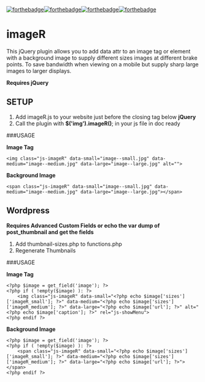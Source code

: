 [![forthebadge](http://forthebadge.com/images/badges/reading-6th-grade-level.svg)](http://forthebadge.com)[![forthebadge](http://forthebadge.com/images/badges/for-sharks.svg)](http://forthebadge.com)[![forthebadge](http://forthebadge.com/images/badges/ages-12.svg)](http://forthebadge.com)[![forthebadge](http://forthebadge.com/images/badges/compatibility-pc-load-letter.svg)](http://forthebadge.com)

# imageR

This jQuery plugin allows you to add data attr to an image tag or element with a background image to supply different sizes images at different brake points. To save bandwidth when viewing on a mobile but supply sharp large images to larger displays.

**Requires jQuery**

## SETUP

1. Add imageR.js to your website just before the closing </body> tag below **jQuery**
2. Call the plugin with **$('img').imageR()**; in your js file in doc ready

###USAGE

**Image Tag**

```
<img class="js-imageR" data-small="image--small.jpg" data-medium="image--medium.jpg" data-large="image--large.jpg" alt="">
```

**Background Image**

```
<span class="js-imageR" data-small="image--small.jpg" data-medium="image--medium.jpg" data-large="image--large.jpg"></span>
```

## Wordpress

**Requires Advanced Custom Fields or echo the var dump of post_thumbnail and get the fields**

1. Add thumbnail-sizes.php to functions.php
2. Regenerate Thumbnails

###USAGE

**Image Tag**

```
<?php $image = get_field('image'); ?>
<?php if ( !empty($image) ): ?>
    <img class="js-imageR" data-small="<?php echo $image['sizes']['imageR_small']; ?>" data-medium="<?php echo $image['sizes']['imageR_medium']; ?>" data-large="<?php echo $image['url']; ?>" alt="<?php echo $image['caption']; ?>" rel="js-showMenu">
<?php endif ?>
```

**Background Image**
```
<?php $image = get_field('image'); ?>
<?php if ( !empty($image) ): ?>
	<span class="js-imageR" data-small="<?php echo $image['sizes']['imageR_small']; ?>" data-medium="<?php echo $image['sizes']['imageR_medium']; ?>" data-large="<?php echo $image['url']; ?>"></span>
<?php endif ?>
```
